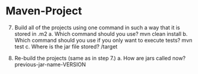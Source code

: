 # Maven-Project
7.	Build all of the projects using one command in such a way that it is stored in .m2
a.	Which command should you use? mvn clean install
b.	Which command should you use if you only want to execute tests? mvn test
c.	Where is the jar file stored? <project-name>/target
  
9.	Re-build the projects (same as in step 7.)
a.	How are jars called now? previous-jar-name-VERSION

